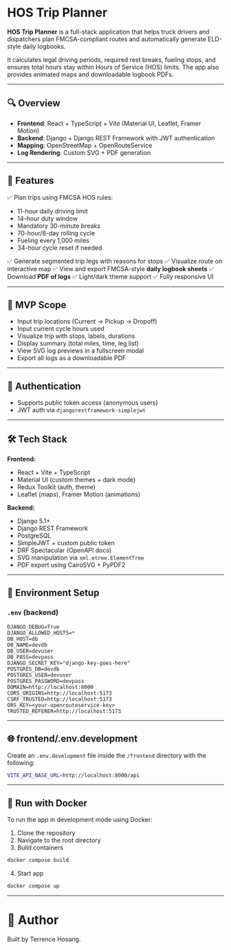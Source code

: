# HOS Trip Planner

**HOS Trip Planner** is a full-stack application that helps truck drivers and dispatchers plan FMCSA-compliant routes and automatically generate ELD-style daily logbooks.

It calculates legal driving periods, required rest breaks, fueling stops, and ensures total hours stay within Hours of Service (HOS) limits. The app also provides animated maps and downloadable logbook PDFs.

---

## 🔍 Overview

- **Frontend**: React + TypeScript + Vite (Material UI, Leaflet, Framer Motion)
- **Backend**: Django + Django REST Framework with JWT authentication
- **Mapping**: OpenStreetMap + OpenRouteService
- **Log Rendering**: Custom SVG + PDF generation

---

## 🚀 Features

✅ Plan trips using FMCSA HOS rules:

- 11-hour daily driving limit
- 14-hour duty window
- Mandatory 30-minute breaks
- 70-hour/8-day rolling cycle
- Fueling every 1,000 miles
- 34-hour cycle reset if needed

✅ Generate segmented trip legs with reasons for stops
✅ Visualize route on interactive map
✅ View and export FMCSA-style **daily logbook sheets**
✅ Download **PDF of logs**
✅ Light/dark theme support
✅ Fully responsive UI

---

## 🧪 MVP Scope

- Input trip locations (Current → Pickup → Dropoff)
- Input current cycle hours used
- Visualize trip with stops, labels, durations
- Display summary (total miles, time, leg list)
- View SVG log previews in a fullscreen modal
- Export all logs as a downloadable PDF

---

## 🔐 Authentication

- Supports public token access (anonymous users)
- JWT auth via `djangorestframework-simplejwt`

---

## 🛠️ Tech Stack

**Frontend:**

- React + Vite + TypeScript
- Material UI (custom themes + dark mode)
- Redux Toolkit (auth, theme)
- Leaflet (maps), Framer Motion (animations)

**Backend:**

- Django 5.1+
- Django REST Framework
- PostgreSQL
- SimpleJWT + custom public token
- DRF Spectacular (OpenAPI docs)
- SVG manipulation via `xml.etree.ElementTree`
- PDF export using CairoSVG + PyPDF2

---

## 📂 Environment Setup

### `.env` (backend)

```env
DJANGO_DEBUG=True
DJANGO_ALLOWED_HOSTS=*
DB_HOST=db
DB_NAME=devdb
DB_USER=devuser
DB_PASS=devpass
DJANGO_SECRET_KEY="django-key-goes-here"
POSTGRES_DB=devdb
POSTGRES_USER=devuser
POSTGRES_PASSWORD=devpass
DOMAIN=http://localhost:8000
CORS_ORIGINS=http://localhost:5173
CSRF_TRUSTED=http://localhost:5173
ORS_KEY=<your-openrouteservice-key>
TRUSTED_REFERER=http://localhost:5173

```

---

## 🌐 frontend/.env.development

Create an `.env.development` file inside the `/frontend` directory with the following:

```bash
VITE_API_BASE_URL=http://localhost:8000/api
```

---

## 🐳 Run with Docker

To run the app in development mode using Docker:

1. Clone the repository
2. Navigate to the root directory
3. Build containers

```bash
docker compose build
```

4. Start app

```bash
docker compose up
```

---

# 👤 Author

Built by Terrence Hosang.
